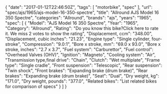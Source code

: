{
    "date": "2017-01-12T22:46:50Z",
    "tags": [
        "motorbike",
        "spec"
    ],
    "url": "spec\/ajs\/1965\/ajs-model-16-350-spectre",
    "title": "Allround AJS Model 16 350 Spectre",
    "categories": "Allround",
    "brands": "ajs",
    "years": "1965",
    "spec": [
        {
            "Model": "AJS Model 16 350 Spectre",
            "Year": "1965",
            "Category": "Allround",
            "Rating": "Do you know this bike?Click here to rate it. We miss 2 votes to show the rating",
            "Displacement, ccm": "348.00",
            "Displacement, cubic inches": "21.23",
            "Engine type": "Single cylinder, four-stroke",
            "Compression": "9.0:1",
            "Bore x stroke, mm": "69.0 x 93.0",
            "Bore x stroke, inches": "2.7 x 3.7",
            "Fuel system": "Carburettor",
            "Fuel control": "Overhead Valves (OHV)",
            "Ignition": "Magneto",
            "Cooling system": "Air",
            "Transmission type,final drive": "Chain",
            "Clutch": "Wet multiplate",
            "Frame type": "Single cradle",
            "Front suspension": "Telescopic",
            "Rear suspension": "Twin shock",
            "Front brakes": "Expanding brake (drum brake)",
            "Rear brakes": "Expanding brake (drum brake)",
            "Seat": "Dual",
            "Dry weight, kg": "171.0",
            "Dry weight, pounds": "377.0",
            "Related bikes": "List related bikes for comparison of specs"
        }
    ]
}